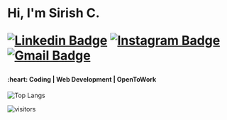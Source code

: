 <h1>Hi, I'm Sirish C.

[![Linkedin Badge](https://img.shields.io/badge/-Sirish.C-blue?style=flat-square&logo=Linkedin&logoColor=white&link=https://www.linkedin.com/in/sirish-c/)](https://www.linkedin.com/in/sirish-c/)
[![Instagram Badge](https://img.shields.io/badge/-sirish_c_-purple?style=flat-square&logo=instagram&logoColor=white&link=https://www.instagram.com/sirish_c_/)](https://www.instagram.com/sirish_c_/)
[![Gmail Badge](https://img.shields.io/badge/-chejerlasirish@gmail.com-c14438?style=flat-square&logo=Gmail&logoColor=white&link=mailto:chejerlasirish@gmail.com)](mailto:chejerlasirish@gmail.com)

</h1>

<h4>
:heart: Coding | Web Development | OpenToWork
</h4>



![Top Langs](https://github-readme-stats.vercel.app/api/top-langs/?username=SirishC&hide=TeX&layout=compact)


![visitors](https://visitor-badge.laobi.icu/badge?page_id=SirishC.SirishC)
